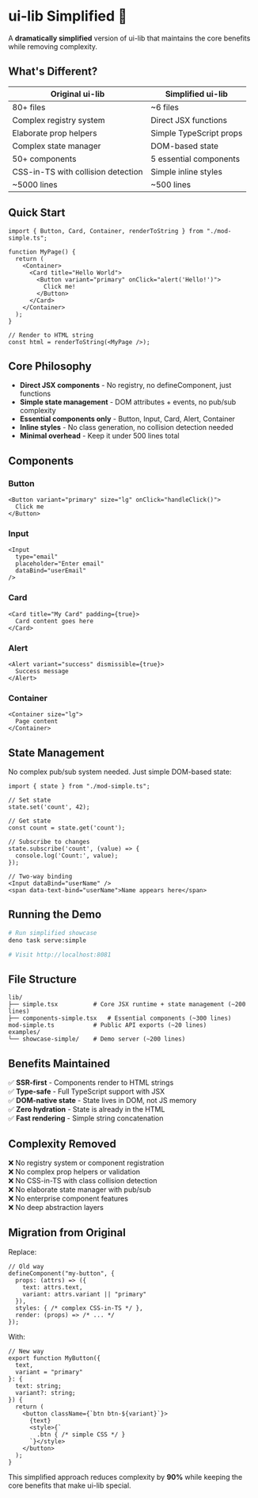 # ui-lib Simplified 🚀

A **dramatically simplified** version of ui-lib that maintains the core benefits while removing complexity.

## What's Different?

| Original ui-lib | Simplified ui-lib |
|-----------------|-------------------|
| 80+ files | ~6 files |
| Complex registry system | Direct JSX functions |
| Elaborate prop helpers | Simple TypeScript props |
| Complex state manager | DOM-based state |
| 50+ components | 5 essential components |
| CSS-in-TS with collision detection | Simple inline styles |
| ~5000 lines | ~500 lines |

## Quick Start

```tsx
import { Button, Card, Container, renderToString } from "./mod-simple.ts";

function MyPage() {
  return (
    <Container>
      <Card title="Hello World">
        <Button variant="primary" onClick="alert('Hello!')">
          Click me!
        </Button>
      </Card>
    </Container>
  );
}

// Render to HTML string
const html = renderToString(<MyPage />);
```

## Core Philosophy

- **Direct JSX components** - No registry, no defineComponent, just functions
- **Simple state management** - DOM attributes + events, no pub/sub complexity  
- **Essential components only** - Button, Input, Card, Alert, Container
- **Inline styles** - No class generation, no collision detection needed
- **Minimal overhead** - Keep it under 500 lines total

## Components

### Button
```tsx
<Button variant="primary" size="lg" onClick="handleClick()">
  Click me
</Button>
```

### Input
```tsx
<Input 
  type="email" 
  placeholder="Enter email" 
  dataBind="userEmail" 
/>
```

### Card
```tsx
<Card title="My Card" padding={true}>
  Card content goes here
</Card>
```

### Alert
```tsx
<Alert variant="success" dismissible={true}>
  Success message
</Alert>
```

### Container
```tsx
<Container size="lg">
  Page content
</Container>
```

## State Management

No complex pub/sub system needed. Just simple DOM-based state:

```tsx
import { state } from "./mod-simple.ts";

// Set state
state.set('count', 42);

// Get state
const count = state.get('count');

// Subscribe to changes
state.subscribe('count', (value) => {
  console.log('Count:', value);
});

// Two-way binding
<Input dataBind="userName" />
<span data-text-bind="userName">Name appears here</span>
```

## Running the Demo

```bash
# Run simplified showcase
deno task serve:simple

# Visit http://localhost:8081
```

## File Structure

```
lib/
├── simple.tsx          # Core JSX runtime + state management (~200 lines)
├── components-simple.tsx   # Essential components (~300 lines)
mod-simple.ts           # Public API exports (~20 lines)
examples/
└── showcase-simple/    # Demo server (~200 lines)
```

## Benefits Maintained

✅ **SSR-first** - Components render to HTML strings  
✅ **Type-safe** - Full TypeScript support with JSX  
✅ **DOM-native state** - State lives in DOM, not JS memory  
✅ **Zero hydration** - State is already in the HTML  
✅ **Fast rendering** - Simple string concatenation  

## Complexity Removed

❌ No registry system or component registration  
❌ No complex prop helpers or validation  
❌ No CSS-in-TS with class collision detection  
❌ No elaborate state manager with pub/sub  
❌ No enterprise component features  
❌ No deep abstraction layers  

## Migration from Original

Replace:
```tsx
// Old way
defineComponent("my-button", {
  props: (attrs) => ({
    text: attrs.text,
    variant: attrs.variant || "primary"
  }),
  styles: { /* complex CSS-in-TS */ },
  render: (props) => /* ... */
});
```

With:
```tsx
// New way
export function MyButton({ 
  text, 
  variant = "primary" 
}: { 
  text: string; 
  variant?: string; 
}) {
  return (
    <button className={`btn btn-${variant}`}>
      {text}
      <style>{`
        .btn { /* simple CSS */ }
      `}</style>
    </button>
  );
}
```

This simplified approach reduces complexity by **90%** while keeping the core benefits that make ui-lib special.